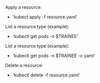 Apply a resource:
- 'kubect apply -f resource.yaml'

List a resource type (example):
- 'kubectl get pods -n $TRAINEE'

List a resource type (example):
- 'kubectl get pods -n $TRAINEE -o yaml'

Delete a resource:
- 'kubectl delete -f resource.yaml'
